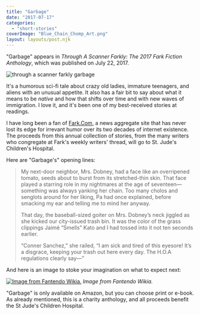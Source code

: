 ```yaml
---
title: "Garbage"
date: "2017-07-17"
categories:
  - "short-stories"
coverImage: "Blue_Chain_Chomp_Art.png"
layout: layouts/post.njk
---
```


"Garbage" appears in _Through A Scanner Farkly: The 2017 Fark Fiction Anthology_, which was published on July 22, 2017.

![through a scanner farkly garbage](https://d2ypg8o05lff0b.cloudfront.net/wp-content/uploads/sites/3/pages/through-a-scanner-farkly.jpg)

It's a humorous sci-fi tale about crazy old ladies, immature teenagers, and aliens with an unusual appetite. It also has a fair bit to say about what it means to be _native_ and how that shifts over time and with new waves of immigration. I love it, and it's been one of my best-received stories at readings.

I have long been a fan of [Fark.Com](http://www.fark.com), a news aggregate site that has never lost its edge for irrevant humor over its two decades of internet existence. The proceeds from this annual collection of stories, from the many writers who congregate at Fark's weekly writers' thread, will go to St. Jude's Children's Hospital.

Here are "Garbage's" opening lines:

> My next-door neighbor, Mrs. Dobney, had a face like an overripened tomato, seeds about to burst from its stretched-thin skin. That face played a starring role in my nightmares at the age of seventeen—something was always yanking her chain. Too many cholos and senglots around for her liking, Pa had once explained, before smacking my ear and telling me to mind her anyway.
>
> That day, the baseball-sized goiter on Mrs. Dobney’s neck jiggled as she kicked our city-issued trash bin. It was the color of the grass clippings Jaimé “Smells” Kato and I had tossed into it not ten seconds earlier.
>
> “Conner Sanchez,” she railed, “I am sick and tired of this eyesore! It’s a disgrace, keeping your trash out here every day. The H.O.A regulations clearly say—”

And here is an image to stoke your imagination on what to expect next:

[![Image from Fantendo Wikia.](https://d2ypg8o05lff0b.cloudfront.net/wp-content/uploads/sites/3/pages/Blue_Chain_Chomp_Art.png)](http://fantendo.wikia.com/wiki/File:Blue_Chain_Chomp_Art.png) *Image from Fantendo Wikia.*

"Garbage" is only available on Amazon, but you can choose print or e-book. As already mentioned, this is a charity anthology, and all proceeds benefit the St Jude's Children Hospital.
